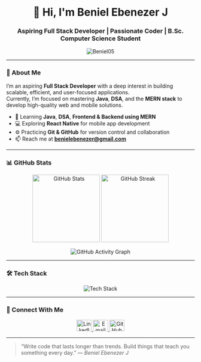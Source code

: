 <h1 align="center">👋 Hi, I'm Beniel Ebenezer J</h1>
<h3 align="center">Aspiring Full Stack Developer | Passionate Coder | B.Sc. Computer Science Student</h3>

<p align="center">
  <img src="https://komarev.com/ghpvc/?username=Beniel05&label=Profile%20Views&color=0e75b6&style=flat" alt="Beniel05" />
</p>

---

### 🧭 About Me

I’m an aspiring **Full Stack Developer** with a deep interest in building scalable, efficient, and user-focused applications.  
Currently, I’m focused on mastering **Java**, **DSA**, and the **MERN stack** to develop high-quality web and mobile solutions.

- 🌱 Learning **Java**, **DSA**, **Frontend & Backend using MERN**
- 💻 Exploring **React Native** for mobile app development
- ⚙️ Practicing **Git & GitHub** for version control and collaboration
- 📫 Reach me at **benielebenezer@gmail.com**

---

### 📊 GitHub Stats

<p align="center">
  <!-- GitHub Stats Card -->
  <img height="180em" src="https://github-readme-stats.vercel.app/api?username=Beniel05&show_icons=true&theme=tokyonight&hide_border=true&count_private=true" alt="GitHub Stats" />

  <!-- GitHub Streak Card -->
  <img height="180em" src="https://streak-stats.demolab.com?user=Beniel05&theme=tokyonight&hide_border=true&date_format=M%20j%5B%2C%20Y%5D" alt="GitHub Streak" />
</p>

<p align="center">
  <!-- GitHub Activity Graph -->
  <img src="https://github-readme-activity-graph.vercel.app/graph?username=Beniel05&theme=tokyo-night&hide_border=true" alt="GitHub Activity Graph" />
</p>

---

### 🛠️ Tech Stack

<p align="center">
  <img src="https://skillicons.dev/icons?i=mongodb,express,react,nodejs,java,git,github,bash,vscode,reactnative" alt="Tech Stack" />
</p>

---

### 🤝 Connect With Me

<p align="center">
  <a href="https://www.linkedin.com/in/benielebenezer/" target="_blank" rel="noopener noreferrer">
    <img src="https://cdn.jsdelivr.net/gh/devicons/devicon/icons/linkedin/linkedin-original.svg" alt="LinkedIn" height="30" width="40" />
  </a>
  <a href="mailto:benielebenezer@gmail.com" target="_blank" rel="noopener noreferrer">
    <img src="https://cdn.jsdelivr.net/gh/devicons/devicon/icons/google/google-original.svg" alt="Email" height="30" width="40" />
  </a>
  <a href="https://github.com/Beniel05" target="_blank" rel="noopener noreferrer">
    <img src="https://skillicons.dev/icons?i=github" alt="GitHub" height="30" width="40" />
  </a>
</p>

---

> “Write code that lasts longer than trends. Build things that teach you something every day.” — *Beniel Ebenezer J*
